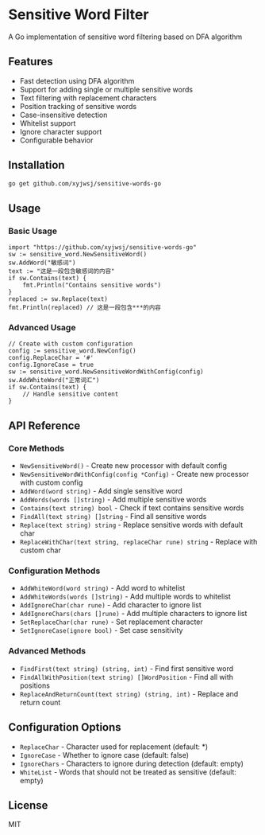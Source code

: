 # Sensitive Word Filter

A Go implementation of sensitive word filtering based on DFA algorithm

## Features

- Fast detection using DFA algorithm
- Support for adding single or multiple sensitive words
- Text filtering with replacement characters
- Position tracking of sensitive words
- Case-insensitive detection
- Whitelist support
- Ignore character support
- Configurable behavior

## Installation

```bash 
go get github.com/xyjwsj/sensitive-words-go
```

## Usage

### Basic Usage

```golang
import "https://github.com/xyjwsj/sensitive-words-go"
sw := sensitive_word.NewSensitiveWord() 
sw.AddWord("敏感词")
text := "这是一段包含敏感词的内容" 
if sw.Contains(text) { 
	fmt.Println("Contains sensitive words") 
}
replaced := sw.Replace(text) 
fmt.Println(replaced) // 这是一段包含***的内容
```

### Advanced Usage

```golang
// Create with custom configuration 
config := sensitive_word.NewConfig() 
config.ReplaceChar = '#' 
config.IgnoreCase = true
sw := sensitive_word.NewSensitiveWordWithConfig(config) sw.AddWhiteWord("正常词汇")
if sw.Contains(text) { 
	// Handle sensitive content 
}
```

## API Reference

### Core Methods

- `NewSensitiveWord()` - Create new processor with default config
- `NewSensitiveWordWithConfig(config *Config)` - Create new processor with custom config
- `AddWord(word string)` - Add single sensitive word
- `AddWords(words []string)` - Add multiple sensitive words
- `Contains(text string) bool` - Check if text contains sensitive words
- `FindAll(text string) []string` - Find all sensitive words
- `Replace(text string) string` - Replace sensitive words with default char
- `ReplaceWithChar(text string, replaceChar rune) string` - Replace with custom char

### Configuration Methods

- `AddWhiteWord(word string)` - Add word to whitelist
- `AddWhiteWords(words []string)` - Add multiple words to whitelist
- `AddIgnoreChar(char rune)` - Add character to ignore list
- `AddIgnoreChars(chars []rune)` - Add multiple characters to ignore list
- `SetReplaceChar(char rune)` - Set replacement character
- `SetIgnoreCase(ignore bool)` - Set case sensitivity

### Advanced Methods

- `FindFirst(text string) (string, int)` - Find first sensitive word
- `FindAllWithPosition(text string) []WordPosition` - Find all with positions
- `ReplaceAndReturnCount(text string) (string, int)` - Replace and return count

## Configuration Options

- `ReplaceChar` - Character used for replacement (default: *)
- `IgnoreCase` - Whether to ignore case (default: false)
- `IgnoreChars` - Characters to ignore during detection (default: empty)
- `WhiteList` - Words that should not be treated as sensitive (default: empty)

## License

MIT
